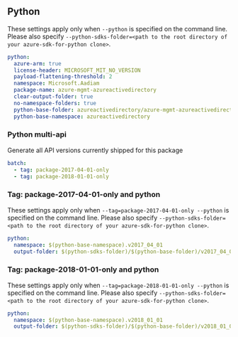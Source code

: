 ## Python

These settings apply only when `--python` is specified on the command line.
Please also specify `--python-sdks-folder=<path to the root directory of your azure-sdk-for-python clone>`.

```yaml $(python)
python:
  azure-arm: true
  license-header: MICROSOFT_MIT_NO_VERSION
  payload-flattening-threshold: 2
  namespace: Microsoft.Aadiam
  package-name: azure-mgmt-azureactivedirectory
  clear-output-folder: true
  no-namespace-folders: true
  python-base-folder: azureactivedirectory/azure-mgmt-azureactivedirectory/azureactivedirectory
  python-base-namespace: azureactivedirectory
```

### Python multi-api

Generate all API versions currently shipped for this package

```yaml $(python) && $(multiapi)
batch:
  - tag: package-2017-04-01-only
  - tag: package-2018-01-01-only
```

### Tag: package-2017-04-01-only and python

These settings apply only when `--tag=package-2017-04-01-only --python` is specified on the command line.
Please also specify `--python-sdks-folder=<path to the root directory of your azure-sdk-for-python clone>`.

``` yaml $(tag) == 'package-2017-04-01-only' && $(python)
python:
  namespace: $(python-base-namespace).v2017_04_01
  output-folder: $(python-sdks-folder)/$(python-base-folder)/v2017_04_01
```

### Tag: package-2018-01-01-only and python

These settings apply only when `--tag=package-2018-01-01-only --python` is specified on the command line.
Please also specify `--python-sdks-folder=<path to the root directory of your azure-sdk-for-python clone>`.

``` yaml $(tag) == 'package-2018-01-01-only' && $(python)
python:
  namespace: $(python-base-namespace).v2018_01_01
  output-folder: $(python-sdks-folder)/$(python-base-folder)/v2018_01_01
```
